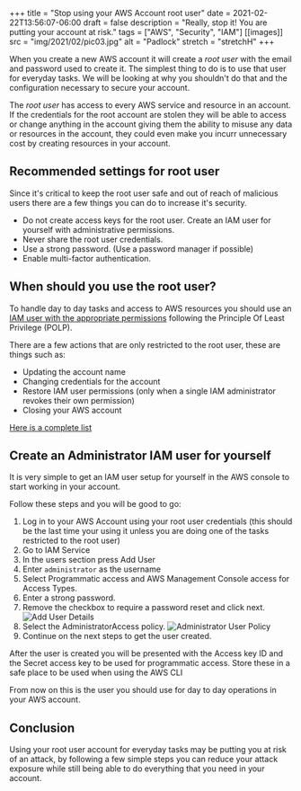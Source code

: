 +++
title = "Stop using your AWS Account root user"
date = 2021-02-22T13:56:07-06:00
draft = false
description = "Really, stop it! You are putting your account at risk."
tags = ["AWS", "Security", "IAM"]
[[images]]
  src = "img/2021/02/pic03.jpg"
  alt = "Padlock"
  stretch = "stretchH"
+++

When you create a new AWS account it will create a *root user* with the email and password used to create it. The simplest thing to do is to use that user for everyday tasks. We will be looking at why you shouldn't do that and the configuration necessary to secure your account.

The *root user* has access to every AWS service and resource in an account. If the credentials for the root account are stolen they will be able to access or change anything in the account giving them the ability to misuse any data or resources in the account, they could even make you incurr unnecessary cost by creating resources in your account.

## Recommended settings for root user
Since it's critical to keep the root user safe and out of reach of malicious users there are a few things you can do to increase it's security.

* Do not create access keys for the root user. Create an IAM user for yourself with administrative permissions.
* Never share the root user credentials.
* Use a strong password. (Use a password manager if possible)
* Enable multi-factor authentication.

## When should you use the root user?
To handle day to day tasks and access to AWS resources you should use an [IAM user with the appropriate permissions](https://docs.aws.amazon.com/IAM/latest/UserGuide/best-practices.html#lock-away-credentials) following the Principle Of Least Privilege (POLP).

There are a few actions that are only restricted to the root user, these are things such as:
* Updating the account name
* Changing credentials for the account
* Restore IAM user permissions (only when a single IAM administrator revokes their own permission)
* Closing your AWS account

[Here is a complete list](https://docs.aws.amazon.com/general/latest/gr/root-vs-iam.html#aws_tasks-that-require-root)

## Create an Administrator IAM user for yourself
It is very simple to get an IAM user setup for yourself in the AWS console to start working in your account.

Follow these steps and you will be good to go:

1. Log in to your AWS Account using your root user credentials (this should be the last time your using it unless you are doing one of the tasks restricted to the root user)
2. Go to IAM Service
3. In the users section press Add User
4. Enter `administrator` as the username
5. Select Programmatic access and AWS Management Console access for Access Types.
6. Enter a strong password.
7. Remove the checkbox to require a password reset and click next.
![Add User Details](/img/2021/02/pic01.jpg)
8. Select the AdministratorAccess policy.
![Administrator User Policy](/img/2021/02/pic02.jpg)
9. Continue on the next steps to get the user created.

After the user is created you will be presented with the Access key ID and the Secret access key to be used for programmatic access.
Store these in a safe place to be used when using the AWS CLI

From now on this is the user you should use for day to day operations in your AWS account.

## Conclusion
Using your root user account for everyday tasks may be putting you at risk of an attack, by following a few simple steps you can reduce your attack exposure while still being able to do everything that you need in your account.
